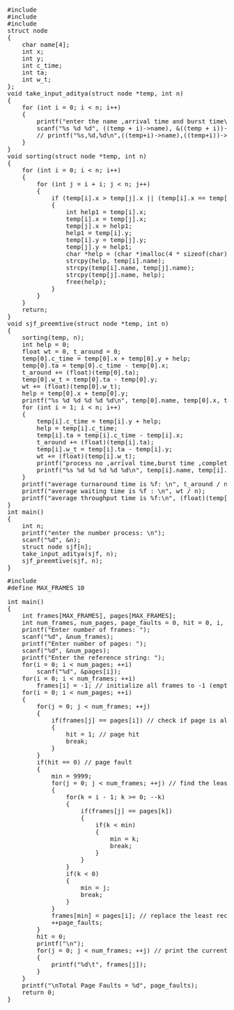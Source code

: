 <pre>
#include <stdio.h>
#include <stdlib.h>
#include <string.h>
struct node
{
    char name[4];
    int x;
    int y;
    int c_time;
    int ta;
    int w_t;
};
void take_input_aditya(struct node *temp, int n)
{
    for (int i = 0; i < n; i++)
    {
        printf("enter the name ,arrival time and burst time\n");
        scanf("%s %d %d", ((temp + i)->name), &((temp + i))->x, &(temp + i)->y);
        // printf("%s,%d,%d\n",((temp+i)->name),((temp+i))->x,(temp+i)->y);
    }
}
void sorting(struct node *temp, int n)
{
    for (int i = 0; i < n; i++)
    {
        for (int j = i + i; j < n; j++)
        {
            if (temp[i].x > temp[j].x || (temp[i].x == temp[j].x && temp[i].y > temp[j].y))
            {
                int help1 = temp[i].x;
                temp[i].x = temp[j].x;
                temp[j].x = help1;
                help1 = temp[i].y;
                temp[i].y = temp[j].y;
                temp[j].y = help1;
                char *help = (char *)malloc(4 * sizeof(char));
                strcpy(help, temp[i].name);
                strcpy(temp[i].name, temp[j].name);
                strcpy(temp[j].name, help);
                free(help);
            }
        }
    }
    return;
}
void sjf_preemtive(struct node *temp, int n)
{
    sorting(temp, n);
    int help = 0;
    float wt = 0, t_around = 0;
    temp[0].c_time = temp[0].x + temp[0].y + help;
    temp[0].ta = temp[0].c_time - temp[0].x;
    t_around += (float)(temp[0].ta);
    temp[0].w_t = temp[0].ta - temp[0].y;
    wt += (float)(temp[0].w_t);
    help = temp[0].x + temp[0].y;
    printf("%s %d %d %d %d %d\n", temp[0].name, temp[0].x, temp[0].y, temp[0].c_time, temp[0].ta, temp[0].w_t);
    for (int i = 1; i < n; i++)
    {
        temp[i].c_time = temp[i].y + help;
        help = temp[i].c_time;
        temp[i].ta = temp[i].c_time - temp[i].x;
        t_around += (float)(temp[i].ta);
        temp[i].w_t = temp[i].ta - temp[i].y;
        wt += (float)(temp[i].w_t);
        printf("process no ,arrival time,burst time ,completion time , TAT, WT, RT\n");
        printf("%s %d %d %d %d %d\n", temp[i].name, temp[i].x, temp[i].y, temp[i].c_time, temp[i].ta, temp[i].w_t);
    }
    printf("average turnaround time is %f: \n", t_around / n);
    printf("average waiting time is %f : \n", wt / n);
    printf("average throughput time is %f:\n", (float)(temp[n - 1].c_time) / n);
}
int main()
{
    int n;
    printf("enter the number process: \n");
    scanf("%d", &n);
    struct node sjf[n];
    take_input_aditya(sjf, n);
    sjf_preemtive(sjf, n);
}
</pre>

<pre>
#include <stdio.h>
#define MAX_FRAMES 10

int main()
{
    int frames[MAX_FRAMES], pages[MAX_FRAMES];
    int num_frames, num_pages, page_faults = 0, hit = 0, i, j, k, min;
    printf("Enter number of frames: ");
    scanf("%d", &num_frames);
    printf("Enter number of pages: ");
    scanf("%d", &num_pages);
    printf("Enter the reference string: ");
    for(i = 0; i < num_pages; ++i)
        scanf("%d", &pages[i]);
    for(i = 0; i < num_frames; ++i)
        frames[i] = -1; // initialize all frames to -1 (empty)
    for(i = 0; i < num_pages; ++i)
    {
        for(j = 0; j < num_frames; ++j)
        {
            if(frames[j] == pages[i]) // check if page is already in frame
            {
                hit = 1; // page hit
                break;
            }
        }
        if(hit == 0) // page fault
        {
            min = 9999;
            for(j = 0; j < num_frames; ++j) // find the least recently used page
            {
                for(k = i - 1; k >= 0; --k)
                {
                    if(frames[j] == pages[k])
                    {
                        if(k < min)
                        {
                            min = k;
                            break;
                        }
                    }
                }
                if(k < 0)
                {
                    min = j;
                    break;
                }
            }
            frames[min] = pages[i]; // replace the least recently used page
            ++page_faults;
        }
        hit = 0;
        printf("\n");
        for(j = 0; j < num_frames; ++j) // print the current state of frames
        {
            printf("%d\t", frames[j]);
        }
    }
    printf("\nTotal Page Faults = %d", page_faults);
    return 0;
}

</pre>
